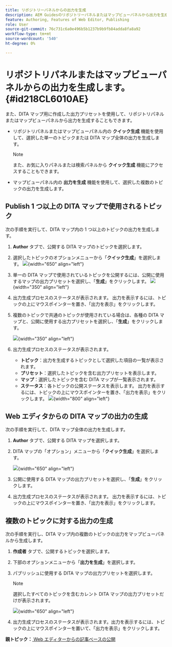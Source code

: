 ```yaml
---
title: リポジトリーパネルからの出力を生成
description: AEM Guidesのリポジトリーパネルまたはマップビューパネルから出力を生成します。 1 つまたは複数の DITA マップで使用されるトピックをパブリッシュする方法、または複数のトピックの出力を生成する方法について説明します。
feature: Authoring, Features of Web Editor, Publishing
role: User
source-git-commit: 76c731c6a0e496b5b1237b9b9fb84adda8fa8a92
workflow-type: tm+mt
source-wordcount: '540'
ht-degree: 0%

---
```


# リポジトリパネルまたはマップビューパネルからの出力を生成します。 {#id218CL6010AE}

また、DITA マップ用に作成した出力プリセットを使用して、リポジトリパネルまたはマップビューパネルから出力を生成することもできます。

- リポジトリパネルまたはマップビューパネル内の **クイック生成** 機能を使用して、選択した単一のトピックまたは DITA マップ全体の出力を生成します。

  >[!NOTE]
  >
  > また、お気に入りパネルまたは検索パネルから **クイック生成** 機能にアクセスすることもできます。

- マップビューパネル内の **出力を生成** 機能を使用して、選択した複数のトピックの出力を生成します。

## Publish 1 つ以上の DITA マップで使用されるトピック

次の手順を実行して、DITA マップ内の 1 つ以上のトピックの出力を生成します。

1. **Author** タブで、公開する DITA マップのトピックを選択します。

1. 選択したトピックのオプションメニューから「**クイック生成**」を選択します。
   ![](images/select-topic-options-menu_cs.png){width="650" align="left"}

1. 単一の DITA マップで使用されているトピックを公開するには、公開に使用するマップの出力プリセットを選択し、「**生成**」をクリックします。
   ![](images/select-preset_cs.png){width="350" align="left"}

1. 出力生成プロセスのステータスが表示されます。 出力を表示するには、トピックの上にマウスポインターを置き、「出力を表示」をクリックします。

1. 複数のトピックで共通のトピックが使用されている場合は、各種の DITA マップと、公開に使用する出力プリセットを選択し、「**生成**」をクリックします。

   ![](images/select-preset-multiple-maps_cs.png){width="350" align="left"}

1. 出力生成プロセスのステータスが表示されます。

   - **トピック**：出力を生成するトピックとして選択した項目の一覧が表示されます。
   - **プリセット**：選択したトピックを含む出力プリセットを表示します。
   - **マップ**：選択したトピックを含む DITA マップが一覧表示されます。
   - **ステータス**：各トピックの公開ステータスを表示します。
出力を表示するには、トピックの上にマウスポインターを置き、「出力を表示」をクリックします。
     ![](images/output-multiple-maps_cs.png){width="800" align="left"}


## Web エディタからの DITA マップの出力の生成

次の手順を実行して、DITA マップ全体の出力を生成します。

1. **Author** タブで、公開する DITA マップを選択します。

1. DITA マップの「オプション」メニューから「**クイック生成**」を選択します。

   ![](images/select-map-options-menu_cs.png){width="650" align="left"}

1. 公開に使用する DITA マップの出力プリセットを選択し、「**生成**」をクリックします。

1. 出力生成プロセスのステータスが表示されます。 出力を表示するには、トピックの上にマウスポインターを置き、「出力を表示」をクリックします。


## 複数のトピックに対する出力の生成

次の手順を実行し、DITA マップ内の複数のトピックの出力をマップビューパネルから生成します。

1. **作成者** タブで、公開するトピックを選択します。

1. 下部のオプションメニューから「**出力を生成**」を選択します。

1. パブリッシュに使用する DITA マップの出力プリセットを選択します。

   >[!NOTE]
   >
   > 選択したすべてのトピックを含むカレント DITA マップの出力プリセットだけが表示されます。

   ![](images/generate-output-multiple-topics_cs.png){width="650" align="left"}

1. 出力生成プロセスのステータスが表示されます。出力を表示するには、トピックの上にマウスポインターを置いて、「出力を表示」をクリックします。


**親トピック：**[ Web エディターからの記事ベースの公開 ](web-editor-article-publishing.md)
